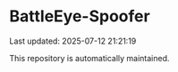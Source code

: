 # BattleEye-Spoofer

Last updated: 2025-07-12 21:21:19

This repository is automatically maintained.
